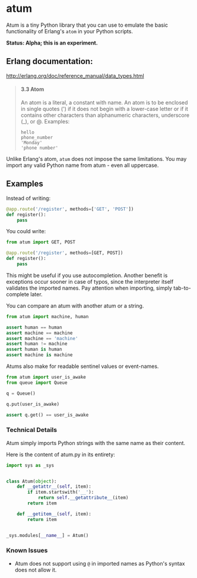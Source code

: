 # atum

Atum is a tiny Python library that you can use 
to emulate the basic functionality of Erlang's `atom` 
in your Python scripts. 

**Status: Alpha; this is an experiment.**

## Erlang documentation:

http://erlang.org/doc/reference_manual/data_types.html

> #### 3.3  Atom
> An atom is a literal, a constant with name. An atom is to be enclosed in single quotes (') if it does not begin with a lower-case letter or if it contains other characters than alphanumeric characters, underscore (_), or @.
> Examples:
> ```
> hello
> phone_number
> 'Monday'
> 'phone number'
> ```

Unlike Erlang's atom, `atum` does not impose the same limitations. 
You may import any valid Python name from atum - even all uppercase. 

## Examples


Instead of writing:

```python
@app.route('/register', methods=['GET', 'POST'])
def register():
    pass
```

You could write:

```python
from atum import GET, POST

@app.route('/register', methods=[GET, POST])
def register():
    pass
```

This might be useful if you use autocompletion.
Another benefit is exceptions occur sooner in case of typos,
since the interpreter itself validates the imported names.
Pay attention when importing, simply tab-to-complete later.

You can compare an atum with another atum or a string.

```python
from atum import machine, human

assert human == human
assert machine == machine
assert machine == 'machine'
assert human != machine 
assert human is human
assert machine is machine
```

Atums also make for readable sentinel values or event-names.

```python
from atum import user_is_awake
from queue import Queue

q = Queue()

q.put(user_is_awake)

assert q.get() == user_is_awake
```

### Technical Details

Atum simply imports Python strings with the same name as their content.

Here is the content of atum.py in its entirety:

```python
import sys as _sys


class Atum(object):
    def __getattr__(self, item):
        if item.startswith('__'):
            return self.__getattribute__(item)
        return item

    def __getitem__(self, item):
        return item


_sys.modules[__name__] = Atum()
``` 

### Known Issues

- Atum does not support using `@` in imported names 
  as Python's syntax does not allow it. 